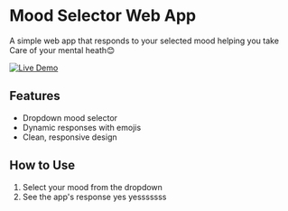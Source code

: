 # Mood Selector Web App

A simple web app that responds to your selected mood helping you take Care of your mental heath😊

[![Live Demo](https://img.shields.io/badge/demo-live-green)](https://681a4e390f021319de749575--strong-sprite-31edfd.netlify.app/)
## Features
- Dropdown mood selector
- Dynamic responses with emojis
- Clean, responsive design

## How to Use
1. Select your mood from the dropdown
2. See the app's response
yes yesssssss 
